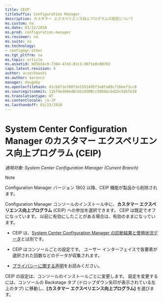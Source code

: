 ```yaml
---
title: CEIP
titleSuffix: Configuration Manager
description: カスタマー エクスペリエンス向上プログラムの設定について
ms.custom: na
ms.date: 03/22/2018
ms.prod: configuration-manager
ms.reviewer: na
ms.suite: na
ms.technology:
- configmgr-other
ms.tgt_pltfrm: na
ms.topic: article
ms.assetid: bd5b34c9-7304-4743-81c3-96f1e0c80702
caps.latest.revision: 4
author: aczechowski
ms.author: aaroncz
manager: dougeby
ms.openlocfilehash: d1cb071e780f2e1552495f3a0fa89c71bbef3cc0
ms.sourcegitcommit: 11bf4ed40ed0cbb10500cc58bbecbd23c92bfe20
ms.translationtype: HT
ms.contentlocale: ja-JP
ms.lasthandoff: 03/23/2018
---
```

# <a name="customer-experience-improvement-program-ceip-for-system-center-configuration-manager"></a>System Center Configuration Manager のカスタマー エクスペリエンス向上プログラム (CEIP)

*適用対象: System Center Configuration Manager (Current Branch)*

> [!Note]  
> Configuration Manager バージョン 1802 以降、CEIP 機能が製品から削除されます。

Configuration Manager コンソールのインストール中に、**カスタマー エクスペリエンス向上プログラム** (CEIP) への参加を選択できます。 CEIP は既定でオフになっています。 以前に有効にしたことがある場合は、有効のままになっています。  

-   CEIP は、[System Center Configuration Manager の診断結果と使用状況データ](../../../core/plan-design/diagnostics/diagnostics-and-usage-data.md)とは別です。  

-   CEIP はコンソールごとの設定です。 ユーザー インターフェイスで各要素が選択された回数などのデータが収集されます。  

-   [プライバシーに関する声明](https://privacy.microsoft.com/privacystatement)をお読みください。  

CEIP の設定は、コンソールのインストールごとに変更します。 設定を変更するには、コンソールの Backstage タブ (ドロップダウン矢印が表示されている左上のタブ) に移動し、**[カスタマー エクスペリエンス向上プログラム]** を選びます。  
